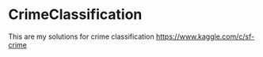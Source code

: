 # CrimeClassification
This are my solutions for crime classification https://www.kaggle.com/c/sf-crime
